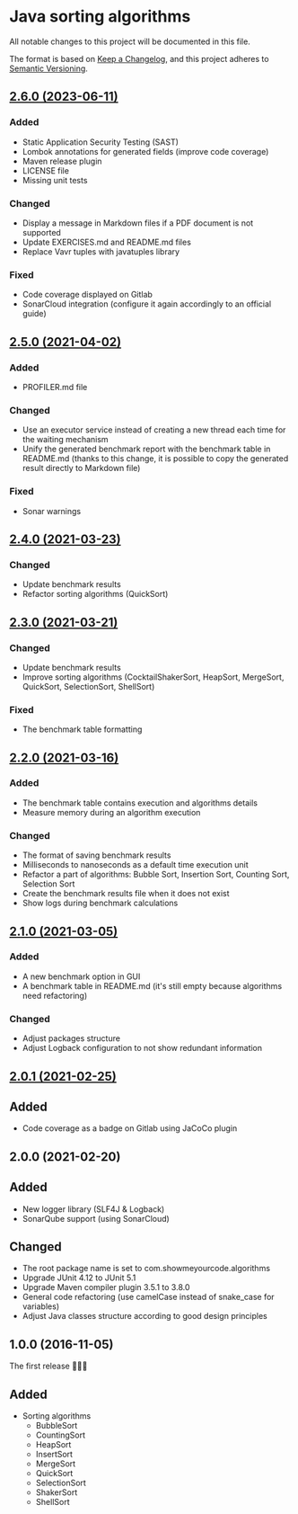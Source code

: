 # Java sorting algorithms

All notable changes to this project will be documented in this file.

The format is based on [Keep a Changelog](https://keepachangelog.com/en/1.1.0/), and this project adheres to [Semantic Versioning](https://semver.org/spec/v2.0.0.html).

## [2.6.0 (2023-06-11)](https://gitlab.com/ShowMeYourCodeYouTube/java-sorting-algorithms/-/compare/java-sorting-2.5.0...java-sorting-2.6.0)

### Added

- Static Application Security Testing (SAST)
- Lombok annotations for generated fields (improve code coverage)
- Maven release plugin
- LICENSE file
- Missing unit tests

### Changed

- Display a message in Markdown files if a PDF document is not supported
- Update EXERCISES.md and README.md files
- Replace Vavr tuples with javatuples library

### Fixed

- Code coverage displayed on Gitlab
- SonarCloud integration (configure it again accordingly to an official guide)

## [2.5.0 (2021-04-02)](https://gitlab.com/ShowMeYourCodeYouTube/java-sorting-algorithms/-/compare/java-sorting-2.4.0...java-sorting-2.5.0)

### Added

- PROFILER.md file

### Changed

- Use an executor service instead of creating a new thread each time for the waiting mechanism
- Unify the generated benchmark report with the benchmark table in README.md (thanks to this change, it is possible to copy the generated result directly to Markdown file)

### Fixed

- Sonar warnings

## [2.4.0 (2021-03-23)](https://gitlab.com/ShowMeYourCodeYouTube/java-sorting-algorithms/-/compare/java-sorting-2.3.0...java-sorting-2.4.0)

### Changed

- Update benchmark results
- Refactor sorting algorithms (QuickSort)

## [2.3.0 (2021-03-21)](https://gitlab.com/ShowMeYourCodeYouTube/java-sorting-algorithms/-/compare/java-sorting-2.2.0...java-sorting-2.3.0)

### Changed

- Update benchmark results
- Improve sorting algorithms (CocktailShakerSort, HeapSort, MergeSort, QuickSort, SelectionSort, ShellSort)

### Fixed

- The benchmark table formatting

## [2.2.0 (2021-03-16)](https://gitlab.com/ShowMeYourCodeYouTube/java-sorting-algorithms/-/compare/java-sorting-2.1.0...java-sorting-2.2.0)

### Added

- The benchmark table contains execution and algorithms details
- Measure memory during an algorithm execution

### Changed

- The format of saving benchmark results
- Milliseconds to nanoseconds as a default time execution unit
- Refactor a part of algorithms: Bubble Sort, Insertion Sort, Counting Sort, Selection Sort
- Create the benchmark results file when it does not exist
- Show logs during benchmark calculations

## [2.1.0 (2021-03-05)](https://gitlab.com/ShowMeYourCodeYouTube/java-sorting-algorithms/-/compare/java-sorting-2.0.1...java-sorting-2.1.0)

### Added

- A new benchmark option in GUI
- A benchmark table in README.md (it's still empty because algorithms need refactoring)

### Changed

- Adjust packages structure
- Adjust Logback configuration to not show redundant information

## [2.0.1 (2021-02-25)](https://gitlab.com/ShowMeYourCodeYouTube/java-sorting-algorithms/-/compare/java-sorting-2.0.0...java-sorting-2.0.1)

## Added

- Code coverage as a badge on Gitlab using JaCoCo plugin

## 2.0.0 (2021-02-20)

## Added

- New logger library (SLF4J & Logback)
- SonarQube support (using SonarCloud)

## Changed

- The root package name is set to com.showmeyourcode.algorithms
- Upgrade JUnit 4.12 to JUnit 5.1
- Upgrade Maven compiler plugin 3.5.1 to 3.8.0
- General code refactoring (use camelCase instead of snake_case for variables)
- Adjust Java classes structure according to good design principles

## 1.0.0 (2016-11-05)

The first release 🎉🎉🎉

## Added

- Sorting algorithms
  - BubbleSort
  - CountingSort
  - HeapSort
  - InsertSort
  - MergeSort
  - QuickSort
  - SelectionSort
  - ShakerSort
  - ShellSort
